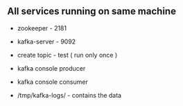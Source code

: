 All services running on same machine
------------------------------------

-   zookeeper  - 2181
-   kafka-server - 9092
-   create topic - test ( run only once ) 
-   kafka console producer
-   kafka console consumer 

-   /tmp/kafka-logs/   -  contains the data 
